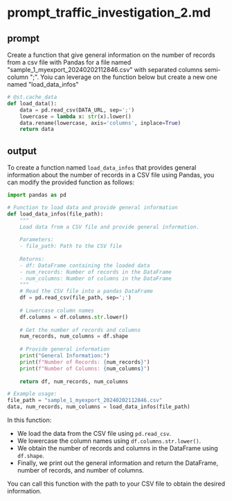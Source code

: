 # prompt_traffic_investigation_2.md


## prompt
Create a function that give general information on the number of records from a csv file with Pandas for a file named "sample_1_myexport_20240202112846.csv" with separated columns semi-column ";". Yoiu can leverage on the function below but create a new one named "load_data_infos"

```python
# @st.cache_data
def load_data():
    data = pd.read_csv(DATA_URL, sep=';')
    lowercase = lambda x: str(x).lower()
    data.rename(lowercase, axis='columns', inplace=True)
    return data
```

## output

To create a function named `load_data_infos` that provides general information about the number of records in a CSV file using Pandas, you can modify the provided function as follows:

```python
import pandas as pd

# Function to load data and provide general information
def load_data_infos(file_path):
    """
    Load data from a CSV file and provide general information.
    
    Parameters:
    - file_path: Path to the CSV file
    
    Returns:
    - df: DataFrame containing the loaded data
    - num_records: Number of records in the DataFrame
    - num_columns: Number of columns in the DataFrame
    """
    # Read the CSV file into a pandas DataFrame
    df = pd.read_csv(file_path, sep=';')
    
    # Lowercase column names
    df.columns = df.columns.str.lower()
    
    # Get the number of records and columns
    num_records, num_columns = df.shape
    
    # Provide general information
    print("General Information:")
    print(f"Number of Records: {num_records}")
    print(f"Number of Columns: {num_columns}")
    
    return df, num_records, num_columns

# Example usage:
file_path = "sample_1_myexport_20240202112846.csv"
data, num_records, num_columns = load_data_infos(file_path)
```

In this function:
- We load the data from the CSV file using `pd.read_csv`.
- We lowercase the column names using `df.columns.str.lower()`.
- We obtain the number of records and columns in the DataFrame using `df.shape`.
- Finally, we print out the general information and return the DataFrame, number of records, and number of columns.

You can call this function with the path to your CSV file to obtain the desired information.


